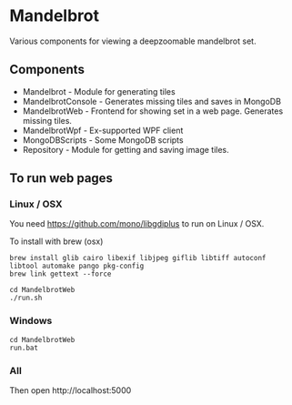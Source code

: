 
# Mandelbrot

Various components for viewing a deepzoomable mandelbrot set.

## Components

- Mandelbrot - Module for generating tiles
- MandelbrotConsole - Generates missing tiles and saves in MongoDB
- MandelbrotWeb - Frontend for showing set in a web page. Generates missing tiles. 
- MandelbrotWpf - Ex-supported WPF client
- MongoDBScripts - Some MongoDB scripts
- Repository - Module for getting and saving image tiles.

## To run web pages

### Linux / OSX

You need https://github.com/mono/libgdiplus to run on Linux / OSX. 

To install with brew (osx)

```
brew install glib cairo libexif libjpeg giflib libtiff autoconf libtool automake pango pkg-config
brew link gettext --force
```

```
cd MandelbrotWeb
./run.sh

```

### Windows

```
cd MandelbrotWeb
run.bat

```

### All
Then open 
http://localhost:5000
